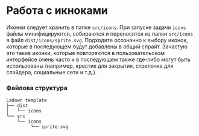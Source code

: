 # Работа с икноками

Иконки следует хранить в папке `src/icons`.
При запуске задачи `icons` файлы минифицируются, собираются и переносятся из папки `src/icons` в файл `dist/icons/sprite.svg`.
Подходите осознанно к выбору иконок, которые в последующем будут добавлены в общий спрайт. Зачастую это такие иконки, которые повторяются в пользовательском интерфейсе очень часто и в последующем также где-либо могут быть использованы (например, крестик для закрытия, стрелочка для слайдера, социальные сети и т.д.).

### Файлова структура

```text
Ladown template
├── dist
│   └── icons
└── src
    └── icons
	     └── sprite.svg
```
